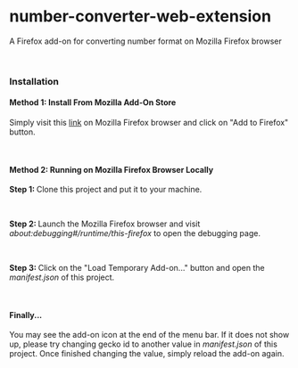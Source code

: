 <h1>number-converter-web-extension</h1>
<p>A Firefox add-on for converting number format on Mozilla Firefox browser</p>
<br>
<h3>Installation</h3>
<h4>Method 1: Install From Mozilla Add-On Store</h4>
<p>Simply visit this <a href="https://addons.mozilla.org/en-US/firefox/addon/simple-number-converter/" target="_blank">link</a> on Mozilla Firefox browser and click on "Add to Firefox" button.</p>
<br>
<h4>Method 2: Running on Mozilla Firefox Browser Locally</h4>
<p><b>Step 1: </b>Clone this project and put it to your machine.</p>
<br>
<p><b>Step 2: </b>Launch the Mozilla Firefox browser and visit <i>about:debugging#/runtime/this-firefox</i> to open the debugging page.</p>
<br>
<p><b>Step 3: </b>Click on the "Load Temporary Add-on..." button and open the <i>manifest.json</i> of this project.</p>
<br>
<h4>Finally...</h4>
<p>You may see the add-on icon at the end of the menu bar. If it does not show up, please try changing gecko id to another value in <i>manifest.json</i> of this project. Once finished changing the value, simply reload the add-on again.</p> 
